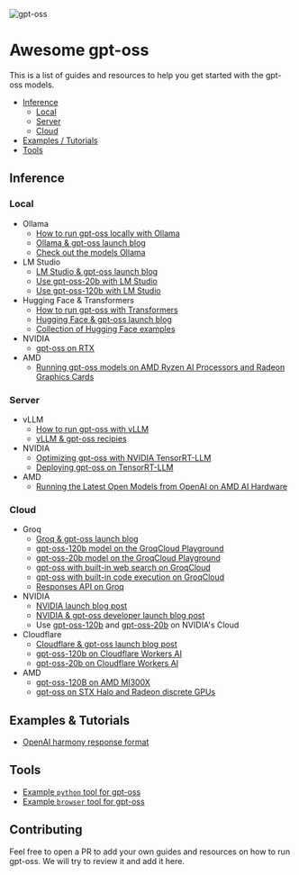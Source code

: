![gpt-oss](./docs/gpt-oss.svg)

# Awesome gpt-oss

This is a list of guides and resources to help you get started with the gpt-oss models.

- [Inference](#inference)
  - [Local](#local)
  - [Server](#server)
  - [Cloud](#cloud)
- [Examples / Tutorials](#examples--tutorials)
- [Tools](#tools)

## Inference

### Local

- Ollama
  - [How to run gpt-oss locally with Ollama](https://cookbook.openai.com/articles/gpt-oss/run-locally-ollama)
  - [Ollama & gpt-oss launch blog](https://ollama.com/blog/gpt-oss)
  - [Check out the models Ollama](https://ollama.com/library/gpt-oss)
- LM Studio
  - [LM Studio & gpt-oss launch blog](https://lmstudio.ai/blog/gpt-oss)
  - [Use gpt-oss-20b with LM Studio](https://lmstudio.ai/models/openai/gpt-oss-20b)
  - [Use gpt-oss-120b with LM Studio](https://lmstudio.ai/models/openai/gpt-oss-120b)
- Hugging Face & Transformers
  - [How to run gpt-oss with Transformers](https://cookbook.openai.com/articles/gpt-oss/run-transformers)
  - [Hugging Face & gpt-oss launch blog](https://huggingface.co/blog/welcome-openai-gpt-oss)
  - [Collection of Hugging Face examples](https://github.com/huggingface/gpt-oss-recipes)
- NVIDIA
  - [gpt-oss on RTX](https://blogs.nvidia.com/blog/rtx-ai-garage-openai-oss)
- AMD
  - [Running gpt-oss models on AMD Ryzen AI Processors and Radeon Graphics Cards](https://www.amd.com/en/blogs/2025/how-to-run-openai-gpt-oss-20b-120b-models-on-amd-ryzen-ai-radeon.html)

### Server

- vLLM
  - [How to run gpt-oss with vLLM](https://cookbook.openai.com/articles/gpt-oss/run-vllm)
  - [vLLM & gpt-oss recipies](https://docs.vllm.ai/projects/recipes/en/latest/OpenAI/GPT-OSS.html)
- NVIDIA
  - [Optimizing gpt-oss with NVIDIA TensorRT-LLM](https://cookbook.openai.com/articles/run-nvidia)
  - [Deploying gpt-oss on TensorRT-LLM](https://github.com/NVIDIA/TensorRT-LLM/blob/main/docs/source/blogs/tech_blog/blog9_Deploying_GPT_OSS_on_TRTLLM.md)
- AMD
  - [Running the Latest Open Models from OpenAI on AMD AI Hardware](https://rocm.blogs.amd.com/ecosystems-and-partners/openai-day-0/README.html)

### Cloud

- Groq
  - [Groq & gpt-oss launch blog](https://groq.com/blog/day-zero-support-for-openai-open-models)
  - [gpt-oss-120b model on the GroqCloud Playground](https://console.groq.com/playground?model=openai/gpt-oss-120b)
  - [gpt-oss-20b model on the GroqCloud Playground](https://console.groq.com/playground?model=openai/gpt-oss-20b)
  - [gpt-oss with built-in web search on GroqCloud](https://console.groq.com/docs/browser-search)
  - [gpt-oss with built-in code execution on GroqCloud](https://console.groq.com/docs/code-execution)
  - [Responses API on Groq](https://console.groq.com/docs/responses-api)
- NVIDIA
  - [NVIDIA launch blog post](https://blogs.nvidia.com/blog/openai-gpt-oss/)
  - [NVIDIA & gpt-oss developer launch blog post](https://developer.nvidia.com/blog/delivering-1-5-m-tps-inference-on-nvidia-gb200-nvl72-nvidia-accelerates-openai-gpt-oss-models-from-cloud-to-edge/)
  - Use [gpt-oss-120b](https://build.nvidia.com/openai/gpt-oss-120b) and [gpt-oss-20b](https://build.nvidia.com/openai/gpt-oss-20b) on NVIDIA's Cloud
- Cloudflare
  - [Cloudflare & gpt-oss launch blog post](https://blog.cloudflare.com/openai-gpt-oss-on-workers-ai)
  - [gpt-oss-120b on Cloudflare Workers AI](https://developers.cloudflare.com/workers-ai/models/gpt-oss-120b)
  - [gpt-oss-20b on Cloudflare Workers AI](https://developers.cloudflare.com/workers-ai/models/gpt-oss-20b)
- AMD
  - [gpt-oss-120B on AMD MI300X](https://huggingface.co/spaces/amd/gpt-oss-120b-chatbot)
  - [gpt-oss on STX Halo and Radeon discrete GPUs](https://lemonade-server.ai/news/gpt-oss.html)

## Examples & Tutorials

- [OpenAI harmony response format](https://cookbook.openai.com/articles/openai-harmony)

## Tools

- [Example `python` tool for gpt-oss](./gpt_oss/tools/python_docker/)
- [Example `browser` tool for gpt-oss](./gpt_oss/tools/simple_browser/)

## Contributing

Feel free to open a PR to add your own guides and resources on how to run gpt-oss. We will try to review it and add it here.
